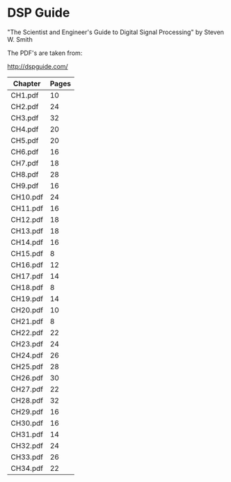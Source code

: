 # DSP Guide


"The Scientist and Engineer's Guide to Digital Signal Processing" by Steven W. Smith

The PDF's are taken from:

http://dspguide.com/


| Chapter  | Pages |
|----------|-------|
| CH1.pdf  |  10   |
| CH2.pdf  |  24   |
| CH3.pdf  |  32   |
| CH4.pdf  |  20   |
| CH5.pdf  |  20   |
| CH6.pdf  |  16   |
| CH7.pdf  |  18   |
| CH8.pdf  |  28   |
| CH9.pdf  |  16   |
| CH10.pdf |  24   |
| CH11.pdf |  16   |
| CH12.pdf |  18   |
| CH13.pdf |  18   |
| CH14.pdf |  16   |
| CH15.pdf |   8   |
| CH16.pdf |  12   |
| CH17.pdf |  14   |
| CH18.pdf |   8   |
| CH19.pdf |  14   |
| CH20.pdf |  10   |
| CH21.pdf |   8   |
| CH22.pdf |  22   |
| CH23.pdf |  24   |
| CH24.pdf |  26   |
| CH25.pdf |  28   |
| CH26.pdf |  30   |
| CH27.pdf |  22   |
| CH28.pdf |  32   |
| CH29.pdf |  16   |
| CH30.pdf |  16   |
| CH31.pdf |  14   |
| CH32.pdf |  24   |
| CH33.pdf |  26   |
| CH34.pdf |  22   |

